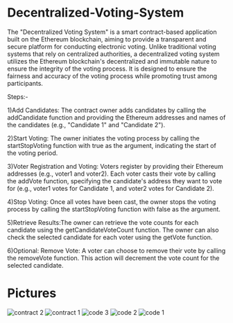 # Decentralized-Voting-System

The "Decentralized Voting System" is a smart contract-based application built on the Ethereum blockchain, aiming to provide a transparent and secure platform for conducting electronic voting. Unlike traditional voting systems that rely on centralized authorities, a decentralized voting system utilizes the Ethereum blockchain's decentralized and immutable nature to ensure the integrity of the voting process. It is designed to ensure the fairness and accuracy of the voting process while promoting trust among participants.


Steps:-

1)Add Candidates: The contract owner adds candidates by calling the addCandidate function and providing the Ethereum addresses and names of the candidates (e.g., "Candidate 1" and "Candidate 2").

2)Start Voting: The owner initiates the voting process by calling the startStopVoting function with true as the argument, indicating the start of the voting period.

3)Voter Registration and Voting: Voters register by providing their Ethereum addresses (e.g., voter1 and voter2).
Each voter casts their vote by calling the addVote function, specifying the candidate's address they want to vote for (e.g., voter1 votes for Candidate 1, and voter2 votes for Candidate 2).

4)Stop Voting: Once all votes have been cast, the owner stops the voting process by calling the startStopVoting function with false as the argument.

5)Retrieve Results:The owner can retrieve the vote counts for each candidate using the getCandidateVoteCount function.
The owner can also check the selected candidate for each voter using the getVote function.

6)Optional: Remove Vote: A voter can choose to remove their vote by calling the removeVote function. This action will decrement the vote count for the selected candidate.

# Pictures

![contract 2](https://github.com/am6403/Decentralized-Voting-System/assets/103773302/fb5685fa-f54c-4f9f-b68d-26f950854dd8)
![contract 1](https://github.com/am6403/Decentralized-Voting-System/assets/103773302/fd16fa46-efab-40c2-8208-4bcad4dc6490)
![code 3](https://github.com/am6403/Decentralized-Voting-System/assets/103773302/55781a21-746d-470e-91d8-a547d50e0f02)
![code 2](https://github.com/am6403/Decentralized-Voting-System/assets/103773302/2c2b09b8-b923-429f-990d-6ac56968d5ae)
![code 1](https://github.com/am6403/Decentralized-Voting-System/assets/103773302/a284ca46-572f-4c9d-aa0d-1ce192fd3780)


